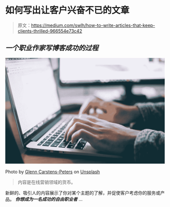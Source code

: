 # 如何写出让客户兴奋不已的文章

> 原文：<https://medium.com/swlh/how-to-write-articles-that-keep-clients-thrilled-966554e73c42>

## *一个职业作家写博客成功的过程*

![](img/d3cedbcc654f68d4f1738b1ac092f9cf.png)

Photo by [Glenn Carstens-Peters](https://unsplash.com/@glenncarstenspeters?utm_source=unsplash&utm_medium=referral&utm_content=creditCopyText) on [Unsplash](https://unsplash.com/search/photos/writing?utm_source=unsplash&utm_medium=referral&utm_content=creditCopyText)

> 内容是在线营销领域的货币。

新鲜的、吸引人的内容展示了你对某个主题的了解，并促使客户考虑你的服务或产品。 ***你想成为一名成功的自由职业者*** …